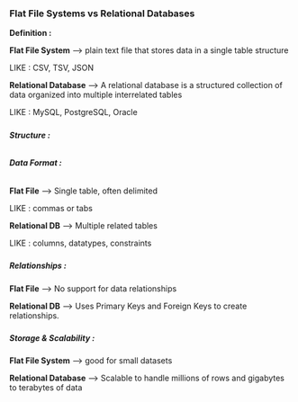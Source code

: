 ### **Flat File Systems vs Relational Databases**




 **Definition :**



**Flat File System**    --> plain text file that stores data in a single table structure

LIKE : CSV, TSV, JSON



**Relational Database** --> A relational database is a structured collection of data organized into multiple interrelated tables

LIKE : MySQL, PostgreSQL, Oracle



##### 



##### **Structure  :**

###### 

###### **Data Format  :**



**Flat File**        --> Single table, often delimited

LIKE : commas or tabs



**Relational DB**    -->  Multiple related tables

LIKE : columns, datatypes, constraints



##### 

##### **Relationships  :**



**Flat File**        --> No support for data relationships

**Relational DB**    -->  Uses Primary Keys and Foreign Keys to create relationships.



##### 

##### **Storage \& Scalability :**



**Flat File System**    --> good for small datasets

**Relational Database** --> Scalable to handle millions of rows and gigabytes to terabytes of data



